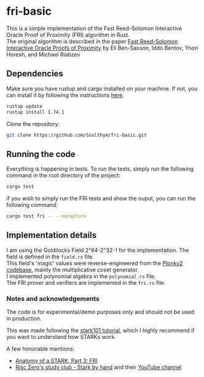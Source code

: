 # fri-basic
This is a simple implementation of the Fast Reed-Solomon Interactive Oracle Proof of Proximity (FRI) algorithm in Rust.  
The original algorithm is described in the paper [Fast Reed-Solomon Interactive Oracle Proofs of Proximity](https://eprint.iacr.org/2017/636.pdf) by Eli Ben-Sasson, Iddo Bentov, Ynon Horesh, and Michael Riabzev  

## Dependencies
Make sure you have rustup and cargo installed on your machine. If not, you can install it by following the instructions [here](https://www.rust-lang.org/tools/install).  

```bash
rustup update
rustup install 1.74.1
```

Clone the repository:  
```bash
git clone https://github.com/Soulthym/fri-basic.git
```

## Running the code
Everything is happening in tests. To run the tests, simply run the following command in the root directory of the project:  
```bash
cargo test
```

if you wish to simply run the FRI tests and show the ouput, you can run the following command:  
```bash
cargo test fri -- --nocapture
```

## Implementation details
I am using the Goldilocks Field 2^64-2^32-1 for the implementation. The field is defined in the `field.rs` file.  
This field's 'magic' values were reverse-engineered from the [Plonky2 codebase](https://github.com/0xPolygonZero/plonky2/blob/main/field/src/goldilocks_field.rs), mainly the multiplicative coset generator.  
I implemented polynomial algebra in the `polynomial.rs` file.  
The FRI prover and verifiers are implemented in the `fri.rs` file.  

### Notes and acknowledgements
The code is for experimental/demo purposes only and should not be used in production.  

This was made following the [stark101 tutorial](https://starkware.co/stark-101/), which I highly recommend if you want to understand how STARKs work.  

A few honorable mentions:
- [Anatomy of a STARK, Part 3: FRI](https://aszepieniec.github.io/stark-anatomy/fri.html)
- [Risc Zero's study club - Stark by hand](https://dev.risczero.com/proof-system/stark-by-hand) and their [YouTube channel](https://www.youtube.com/watch?v=j35yz22OVGE&list=PLcPzhUaCxlCjdhONxEYZ1dgKjZh3ZvPtl&index=2&t=0s)
